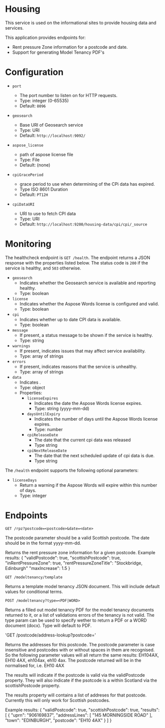 # Housing

This service is used on the informational sites to provide housing data and services.

This application provides endpoints for:

* Rent pressure Zone information for a postcode and date.
* Support for generating Model Tenancy PDF's

# Configuration

* `port`
  * The port number to listen on for HTTP requests.
  * Type: integer (0-65535)
  * Default: `8096`

* `geosearch`
  * Base URI of Geosearch service
  * Type: URI
  * Default: `http://localhost:9092/`

* `aspose_license`
  * path of aspose license file
  * Type: File
  * Default: (none)

* `cpiGracePeriod`
  * grace period to use when determining of the CPi data has expired.
  * Type ISO 8601 Duration
  * Default: `PT12H`

* `cpiDataURI`
  * URI to use to fetch CPI data
  * Type: URI
  * Default: `http://localhost:9200/housing-data/cpi/cpi/_source`

# Monitoring

The healthcheck endpoint is `GET /health`. The endpoint returns a JSON response
with the properties listed below. The status code is `200` if the service is
healthy, and `503` otherwise.

* `geosearch`
  * Indicates whether the Geosearch service is available and reporting healthy.
  * Type: boolean
* `license`
  * Indicates whether the Aspose Words license is configured and valid.
  * Type: boolean
* `cpi`
  * Indicates whether up to date CPI data is available.
  * Type: boolean
* `message`
  * If present, a status message to be shown if the service is healthy.
  * Type: string
* `warnings`
  * If present, indicates issues that may affect service availability.
  * Type: array of strings
* `errors`
  * If present, indicates reasons that the service is unhealthy.
  * Type: array of strings
* `data`
  * Indicates .
  * Type: object
  * Properties:
    * `licenseExpires`
      * Indicates the date the Aspose Words license expires.
      * Type: string (yyyy-mm-dd)
    * `daysUntilExpiry`
      * Indicates the number of days until the Aspose Words license expires.
      * Type: number
    * `cpiReleaseDate`
      * The date that the current cpi data was released
      * Type string
    * `cpiNextReleaseDate`
      * The date that the next scheduled update of cpi data is due.
      * Type string

The `/health` endpoint supports the following optional parameters:

* `licenseDays`
  * Return a warning if the Aspose Words will expire within this number of days.
  * Type: integer


# Endpoints

`GET /rpz?postcode=<postcode>&date=<date>`

The postcode parameter should be a valid Scottish postcode. The date should be
in the format yyyy-mm-dd.

Returns the rent pressure zone information for a given postcode.  Example results:
{
    "validPostcode": true,
    "scottishPostcode": true,
    "inRentPressureZone": true,
    "rentPressureZoneTitle": "Stockbridge, Edinburgh"
    "maxIncrease": 1.5
}

`GET /modeltenancy/template`

Returns a template model tenancy JSON document.  This will include default values for conditional terms.

`POST /modeltenancy?type=<PDF|WORD>`

Returns a filled out model tenancy PDF for the model tenancy documents returned
to it, or a list of validations errors of the tenancy is not valid.  The type param can be used to specify wether
to return a PDF or a WORD document (docx).  Type will default to PDF.

'GET /postcode/address-lookup?postcode=<postcode>'

Returns the addresses for this postcode. The postcode parameter is case insensitive and postcodes with or without
spaces in them are recognised.  So the following parameter values will all return the same results:
EH104AX, EH10 4AX, eh104ax, eh10 4ax.  The postcode returned will be in the normalised for, i.e. EH10 4AX

The results will indicate if the postcode is valid via the validPostcode property.  They will also indicate if the
psotcode is a within Scotland via the scottishPostcode property.

The results property will contains a list of addreses for that postcode.  Currently this will only work for Scottish
postcodes.

Example results:
{
    "validPostcode": true,
    "scottishPostcode": true,
    "results": [
        {
            "uprn": "906169837",
            "addressLines": [
                "145 MORNINGSIDE ROAD"
            ],
            "town": "EDINBURGH",
            "postcode": "EH10 4AX"
        }
    ]
}